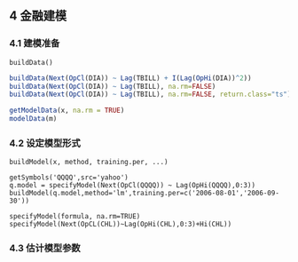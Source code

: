 ## 4 金融建模

### 4.1 建模准备

`buildData()`

``` r
buildData(Next(OpCl(DIA)) ~ Lag(TBILL) + I(Lag(OpHi(DIA))^2))
buildData(Next(OpCl(DIA)) ~ Lag(TBILL), na.rm=FALSE)
buildData(Next(OpCl(DIA)) ~ Lag(TBILL), na.rm=FALSE, return.class="ts")
```

``` r
getModelData(x, na.rm = TRUE)
modelData(m)
```

### 4.2 设定模型形式
```
buildModel(x, method, training.per, ...)
```

```
getSymbols('QQQQ',src='yahoo')
q.model = specifyModel(Next(OpCl(QQQQ)) ~ Lag(OpHi(QQQQ),0:3))
buildModel(q.model,method='lm',training.per=c('2006-08-01','2006-09-30'))
```

```
specifyModel(formula, na.rm=TRUE)
specifyModel(Next(OpCL(CHL))~Lag(OpHi(CHL),0:3)+Hi(CHL))
```

### 4.3 估计模型参数

